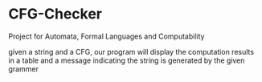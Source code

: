 # CFG-Checker


Project for Automata, Formal Languages and Computability
 

given a string and a CFG, our program will display the computation results in a table and a message indicating the string is generated by the given grammer
